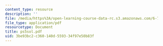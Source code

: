 ```yaml
---
content_type: resource
description: ''
file: /media/https%3A/open-learning-course-data-rc.s3.amazonaws.com/6-780-semiconductor-manufacturing-spring-2003/3be93bc2c360140d559334f97e50b83f_ps5sol.pdf
file_type: application/pdf
resourcetype: Document
title: ps5sol.pdf
uid: 3be93bc2-c360-140d-5593-34f97e50b83f
---
```

